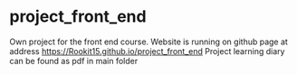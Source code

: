 # project_front_end
Own project for the front end course. 
Website is running on github page at address https://Rookit15.github.io/project_front_end
Project learning diary can be found as pdf in main folder
